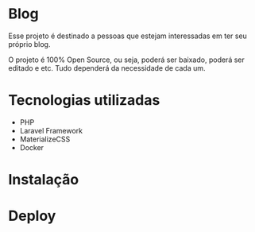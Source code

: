 # Blog

Esse projeto é destinado a pessoas que estejam interessadas em ter seu próprio blog.

O projeto é 100% Open Source, ou seja, poderá ser baixado, poderá ser editado e etc. Tudo dependerá da necessidade de cada um.

# Tecnologias utilizadas
 * PHP
 * Laravel Framework
 * MaterializeCSS
 * Docker
 
# Instalação

# Deploy